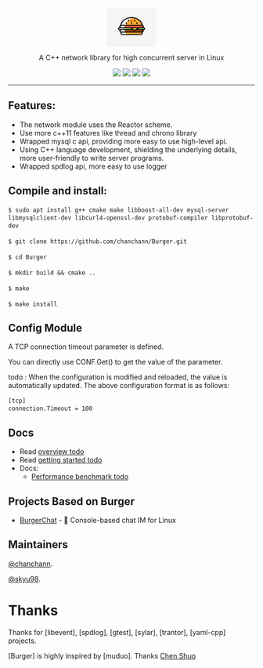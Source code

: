 <div align="center">

<img src="./docs/assets/logo.jpeg" width = "100" height = "80" alt="burger" align=center />

A C++ network library for high concurrent server in Linux 

![](https://img.shields.io/badge/release-v1.0-blue.svg)
![](https://img.shields.io/badge/build-passing-green.svg)
![](https://img.shields.io/badge/dependencies-up%20to%20date-green.svg)
![](https://img.shields.io/badge/license-MIT-blue.svg)

</div>

-----

## Features:
- The network module uses the Reactor scheme.
- Use more c++11 features like thread and chrono library 
- Wrapped mysql c api, providing more easy to use high-level api.
- Using C++ language development, shielding the underlying details, more user-friendly to write server programs.
- Wrapped spdlog api, more easy to use logger

## Compile and install:

```
$ sudo apt install g++ cmake make libboost-all-dev mysql-server libmysqlclient-dev libcurl4-openssl-dev protobuf-compiler libprotobuf-dev 
 
$ git clone https://github.com/chanchann/Burger.git

$ cd Burger

$ mkdir build && cmake ..

$ make 

$ make install   
```

## Config Module

A TCP connection timeout parameter is defined. 

You can directly use CONF.Get() to get the value of the parameter. 

todo : When the configuration is modified and reloaded, the value is automatically updated. The above configuration format is as follows:

```
[tcp]
connection.Timeout = 100
```

## Docs 

* Read [overview todo]() 
* Read [getting started todo]() 
* Docs:
  * [Performance benchmark todo]()

## Projects Based on Burger

- [BurgerChat](https://github.com/chanchann/BurgerChat) - 🍔 Console-based chat IM for Linux

## Maintainers

[@chanchann](https://github.com/chanchann).

[@skyu98](https://github.com/skyu98).

# Thanks

Thanks for [libevent], [spdlog], [gtest], [sylar], [trantor], [yaml-cpp] projects.

[Burger] is highly inspired by [muduo]. Thanks [Chen Shuo](https://github.com/chenshuo "https://github.com/chenshuo")